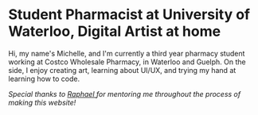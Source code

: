 # Student Pharmacist at University of Waterloo, Digital Artist at home

Hi, my name's Michelle, and I'm currently a third year pharmacy student working at Costco Wholesale Pharmacy, in Waterloo and Guelph. On the side, I enjoy creating art, learning about UI/UX, and trying my hand at learning how to code.



<i> Special thanks to 
    <a href="https://www.raphaelkoh.me"> Raphael </a> 
for mentoring me throughout the process of making this website!
